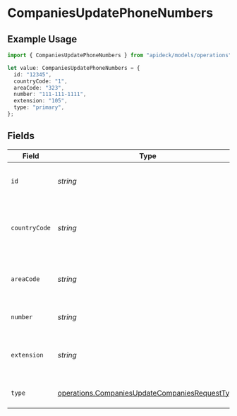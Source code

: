 # CompaniesUpdatePhoneNumbers

## Example Usage

```typescript
import { CompaniesUpdatePhoneNumbers } from "apideck/models/operations";

let value: CompaniesUpdatePhoneNumbers = {
  id: "12345",
  countryCode: "1",
  areaCode: "323",
  number: "111-111-1111",
  extension: "105",
  type: "primary",
};
```

## Fields

| Field                                                                                                            | Type                                                                                                             | Required                                                                                                         | Description                                                                                                      | Example                                                                                                          |
| ---------------------------------------------------------------------------------------------------------------- | ---------------------------------------------------------------------------------------------------------------- | ---------------------------------------------------------------------------------------------------------------- | ---------------------------------------------------------------------------------------------------------------- | ---------------------------------------------------------------------------------------------------------------- |
| `id`                                                                                                             | *string*                                                                                                         | :heavy_minus_sign:                                                                                               | Unique identifier of the phone number                                                                            | 12345                                                                                                            |
| `countryCode`                                                                                                    | *string*                                                                                                         | :heavy_minus_sign:                                                                                               | The country code of the phone number, e.g. +1                                                                    | 1                                                                                                                |
| `areaCode`                                                                                                       | *string*                                                                                                         | :heavy_minus_sign:                                                                                               | The area code of the phone number, e.g. 323                                                                      | 323                                                                                                              |
| `number`                                                                                                         | *string*                                                                                                         | :heavy_check_mark:                                                                                               | The phone number                                                                                                 | 111-111-1111                                                                                                     |
| `extension`                                                                                                      | *string*                                                                                                         | :heavy_minus_sign:                                                                                               | The extension of the phone number                                                                                | 105                                                                                                              |
| `type`                                                                                                           | [operations.CompaniesUpdateCompaniesRequestType](../../models/operations/companiesupdatecompaniesrequesttype.md) | :heavy_minus_sign:                                                                                               | The type of phone number                                                                                         | primary                                                                                                          |